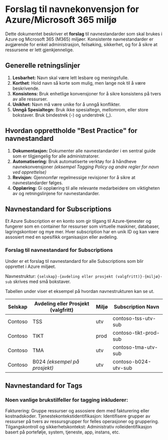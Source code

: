 #  Forslag til navnekonvensjon for Azure/Microsoft 365 miljø
Dette dokumentet beskriver et **forslag** til navnestandarder som skal brukes i Azure og Microsoft 365 (M365) miljøer. Konsistente navnestandarder er avgjørende for enkel administrasjon, feilsøking, sikkerhet, og for å sikre at ressursene er lett gjenkjennelige.

## Generelle retningslinjer
1. **Lesbarhet:** Navn skal være lett lesbare og meningsfulle.
2. **Korthet**: Hold navn så korte som mulig, men lange nok til å være beskrivende.
3. **Konsistens:** Bruk enhetlige konvensjoner for å sikre konsistens på tvers av alle ressurser.
4. **Unikhet:** Navn må være unike for å unngå konflikter.
5. **Unngå Spesialtegn:** Bruk ikke spesialtegn, mellomrom, eller store bokstaver. Bruk bindestrek (-) og understrek (_).

## Hvordan opprettholde "Best Practice" for navnestandard
1. **Dokumentasjon:** Dokumenter alle navnestandarder i en sentral guide som er tilgjengelig for alle administratorer.
2. **Automatisering:** Bruk automatiserte verktøy for å håndheve navnekonvensjoner *(eksempel Tagging Policy og andre regler for navn ved opprettelse)*
3. **Revisjon:** Gjennomfør regelmessige revisjoner for å sikre at navnestandarder følges.
4. **Opplæring:** Gi opplæring til alle relevante medarbeidere om viktigheten av og retningslinjene for navnestandarder.

## Navnestandard for Subscriptions
Et Azure Subscription er en konto som gir tilgang til Azure-tjenester og fungerer som en container for ressurser som virtuelle maskiner, databaser, lagringskontoer og mye mer. Hver subscription har en unik ID og kan være assosiert med en spesifikk organisasjon eller avdeling.

### Forslag til navnestandard for Subscriptions
Under er et forslag til navnestandard for alle Subscriptions som blir opprettet i Azure miljøet. 

Navnestruktur: 
`{selskap}-{avdeling eller prosjekt (valgfritt)}-{miljø}-sub` skrives med små bokstaver.

Tabellen under viser et eksempel på hvordan navnestrukturen kan se ut.

| Selskap | Avdeling eller Prosjekt (valgfritt) | Miljø | Subscription Navn           |
|---------|-------------------------------------|-------|-----------------------------|
| Contoso | TSS                                 | utv   | contoso-tss-utv-sub         |
| Contoso | TIKT                                | prod  | contoso-tikt-prod-sub       |
| Contoso | TMA                                 | utv   | contoso-tma-utv-sub         |
| Contoso | B024 *(eksempel på prosjekt)*       | utv   | contoso-b024-utv-sub        |


## Navnestandard for Tags

### Noen vanlige brukstilfeller for tagging inkluderer:

Fakturering: Gruppe ressurser og assosiere dem med fakturering eller kostnadskoder.
Tjenestekontekstidentifikasjon: Identifisere grupper av ressurser på tvers av ressursgrupper for felles operasjoner og gruppering.
Tilgangskontroll og sikkerhetskontekst: Administrativ rolleidentifikasjon basert på portefølje, system, tjeneste, app, instans, etc.















